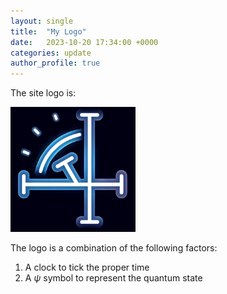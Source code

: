 ```yaml
---
layout: single
title:  "My Logo"
date:   2023-10-20 17:34:00 +0000
categories: update
author_profile: true
---
```


The site logo is: 

<img src="../assets/images/logo.png" width="200">

The logo is a combination of the following factors:

1. A clock to tick the proper time
2. A $\psi$ symbol to represent the quantum state
